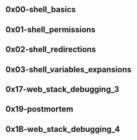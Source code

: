## 0x00-shell_basics
## 0x01-shell_permissions
## 0x02-shell_redirections
## 0x03-shell_variables_expansions
## 0x17-web_stack_debugging_3
## 0x19-postmortem
## 0x1B-web_stack_debugging_4
